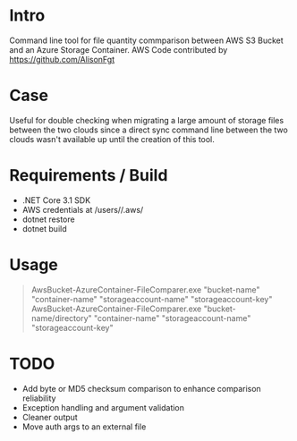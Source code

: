 # Intro
Command line tool for file quantity commparison between AWS S3 Bucket and an Azure Storage Container.
AWS Code contributed by https://github.com/AlisonFgt

# Case
Useful for double checking when migrating a large amount of storage files between the two clouds since a direct sync command line between the two clouds wasn't available up until the creation of this tool.

# Requirements / Build
* .NET Core 3.1 SDK
* AWS credentials at /users/<user>/.aws/
* dotnet restore
* dotnet build

# Usage
> AwsBucket-AzureContainer-FileComparer.exe "bucket-name" "container-name" "storageaccount-name"  "storageaccount-key"
> AwsBucket-AzureContainer-FileComparer.exe "bucket-name/directory" "container-name" "storageaccount-name" "storageaccount-key"

# TODO
* Add byte or MD5 checksum comparison to enhance comparison reliability
* Exception handling and argument validation
* Cleaner output
* Move auth args to an external file